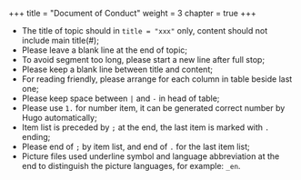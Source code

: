 +++
title = "Document of Conduct"
weight = 3
chapter = true
+++

- The title of topic should in `title = "xxx"` only, content should not include main title(#);
- Please leave a blank line at the end of topic;
- To avoid segment too long, please start a new line after full stop;
- Please keep a blank line between title and content;
- For reading friendly, please arrange for each column in table beside last one;
- Please keep space between `|` and `-` in head of table;
- Please use  `1.` for number item, it can be generated correct number by Hugo automatically;
- Item list is preceded by `;` at the end, the last item is marked with `.` ending;
- Please end of `;` by item list, and end of `.` for the last item list;
- Picture files used underline symbol and language abbreviation at the end to distinguish the picture languages, for example: `_en`.
